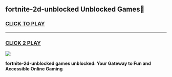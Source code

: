 
## fortnite-2d-unblocked Unblocked Games👋
<h3>
<a href="https://news.freeplayer.one?title=fortnite-2d-unblocked&ref=16F">CLICK TO PLAY</a></h3>
<hr>

<h3>
<a href="https://news.freeplayer.one?title=fortnite-2d-unblocked&ref=16F">CLICK 2 PLAY</a>
  
</h3>

<a href="https://news.freeplayer.one?title=fortnite-2d-unblocked&ref=16F/"><img src="https://clearcache.store/games.png"></a>


**fortnite-2d-unblocked games unblocked: Your Gateway to Fun and Accessible Online Gaming**
